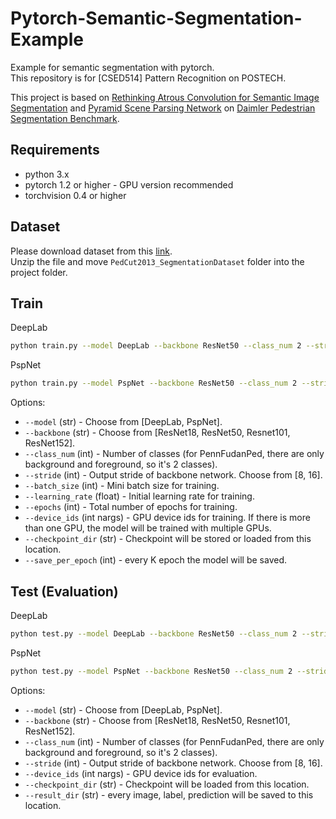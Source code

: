 # Pytorch-Semantic-Segmentation-Example
Example for semantic segmentation with pytorch.  
This repository is for [CSED514] Pattern Recognition on POSTECH.  

This project is based on [Rethinking Atrous Convolution for Semantic Image Segmentation](https://arxiv.org/abs/1706.05587) and [Pyramid Scene Parsing Network](https://arxiv.org/abs/1612.01105) on [Daimler Pedestrian Segmentation Benchmark](http://www.gavrila.net/Datasets/Daimler_Pedestrian_Benchmark_D/Daimler_Pedestrian_Segmentatio/daimler_pedestrian_segmentatio.html).

## Requirements
* python 3.x
* pytorch 1.2 or higher - GPU version recommended
* torchvision 0.4 or higher

## Dataset
Please download dataset from this [link](http://www.gavrila.net/data/Daimler/bmvc13-flohr-gavrila/PedCut2013_SegmentationDataset.tar.gz).  
Unzip the file and move `PedCut2013_SegmentationDataset` folder into the project folder.


## Train

DeepLab  

```sh
python train.py --model DeepLab --backbone ResNet50 --class_num 2 --stride 16 --batch_size 8 --learning_rate 0.01 --epochs 40 --device_ids 0 --checkpoint_dir ./checkpoint_deeplab --save_per_epoch 5
```

PspNet  

```sh
python train.py --model PspNet --backbone ResNet50 --class_num 2 --stride 8 --batch_size 8 --learning_rate 0.01 --epochs 40 --device_ids 0 --checkpoint_dir ./checkpoint_pspnet --save_per_epoch 5
```

Options:
- `--model` (str) - Choose from [DeepLab, PspNet].
- `--backbone` (str) - Choose from [ResNet18, ResNet50, Resnet101, ResNet152].
- `--class_num` (int) - Number of classes (for PennFudanPed, there are only background and foreground, so it's 2 classes).
- `--stride` (int) - Output stride of backbone network. Choose from [8, 16].
- `--batch_size` (int) - Mini batch size for training.
- `--learning_rate` (float) - Initial learning rate for training.
- `--epochs` (int) - Total number of epochs for training.
- `--device_ids` (int nargs) - GPU device ids for training. If there is more than one GPU, the model will be trained with multiple GPUs.
- `--checkpoint_dir` (str) - Checkpoint will be stored or loaded from this location.
- `--save_per_epoch` (int) - every K epoch the model will be saved.

## Test (Evaluation)

DeepLab  
```sh
python test.py --model DeepLab --backbone ResNet50 --class_num 2 --stride 16 --device_ids 0 --checkpoint_dir ./checkpoint_deeplab --result_dir ./result
```

PspNet  
```sh
python test.py --model PspNet --backbone ResNet50 --class_num 2 --stride 8 --device_ids 0 --checkpoint_dir ./checkpoint_pspnet --result_dir ./result
```

Options:
- `--model` (str) - Choose from [DeepLab, PspNet].
- `--backbone` (str) - Choose from [ResNet18, ResNet50, Resnet101, ResNet152].
- `--class_num` (int) - Number of classes (for PennFudanPed, there are only background and foreground, so it's 2 classes).
- `--stride` (int) - Output stride of backbone network. Choose from [8, 16].
- `--device_ids` (int nargs) - GPU device ids for evaluation.
- `--checkpoint_dir` (str) - Checkpoint will be loaded from this location.
- `--result_dir` (str) - every image, label, prediction will be saved to this location.
